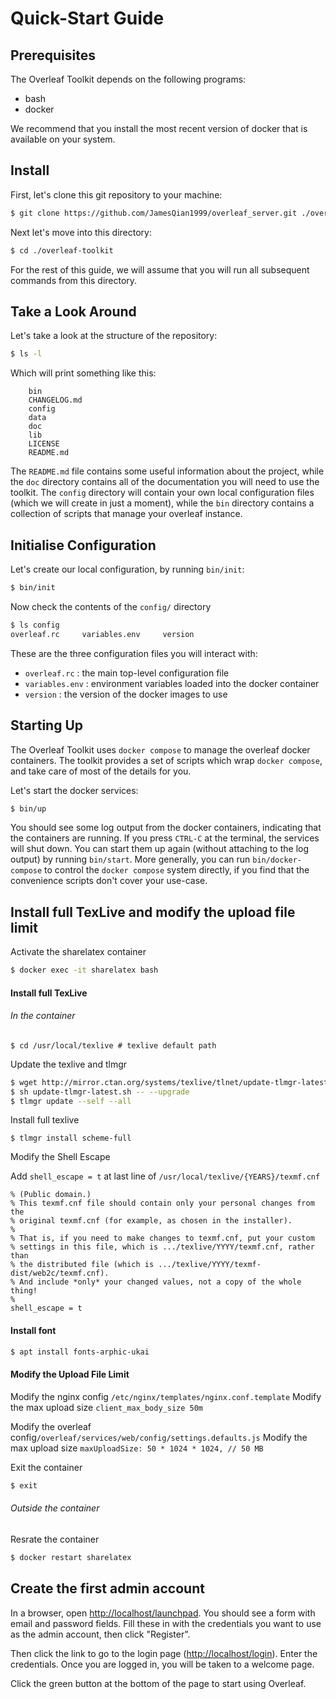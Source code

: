 # Quick-Start Guide

## Prerequisites

The Overleaf Toolkit depends on the following programs:

- bash
- docker

We recommend that you install the most recent version of docker that is
available on your system.


## Install

First, let's clone this git repository to your machine:

```sh
$ git clone https://github.com/JamesQian1999/overleaf_server.git ./overleaf-toolkit
```

Next let's move into this directory:

```sh
$ cd ./overleaf-toolkit
```

For the rest of this guide, we will assume that you will run all subsequent commands from this directory.


## Take a Look Around

Let's take a look at the structure of the repository:

```sh
$ ls -l
```

Which will print something like this:

```
    bin
    CHANGELOG.md
    config
    data
    doc
    lib
    LICENSE
    README.md
```

The `README.md` file contains some useful information about the project, while the `doc` directory contains all of the documentation you will need to use the toolkit. The `config` directory will contain your own local configuration files (which we will create in just a moment), while the `bin` directory contains a collection of scripts that manage your overleaf instance.


## Initialise Configuration


Let's create our local configuration, by running `bin/init`:

```sh
$ bin/init
```

Now check the contents of the `config/` directory

```sh
$ ls config
overleaf.rc     variables.env     version
```

These are the three configuration files you will interact with:

- `overleaf.rc` : the main top-level configuration file
- `variables.env` : environment variables loaded into the docker container
- `version` : the version of the docker images to use


## Starting Up

The Overleaf Toolkit uses `docker compose` to manage the overleaf docker containers. The toolkit provides a set of scripts which wrap `docker compose`, and take care of most of the details for you.

Let's start the docker services:

```sh
$ bin/up
```

You should see some log output from the docker containers, indicating that the containers are running. 
If you press `CTRL-C` at the terminal, the services will shut down. You can start them up again (without attaching to the log output) by running `bin/start`. More generally, you can run `bin/docker-compose` to control the `docker compose` system directly, if you find that the convenience scripts don't cover your use-case.


## Install full TexLive and modify the upload file limit
Activate the sharelatex container
```sh
$ docker exec -it sharelatex bash
```
#### Install full TexLive

###### In the container
```
$ cd /usr/local/texlive # texlive default path
```
Update the texlive and tlmgr
```sh
$ wget http://mirror.ctan.org/systems/texlive/tlnet/update-tlmgr-latest.sh
$ sh update-tlmgr-latest.sh -- --upgrade
$ tlmgr update --self --all
```
Install full texlive
```sh!
$ tlmgr install scheme-full
```
Modify the Shell Escape

Add ```shell_escape = t``` at last line of ```/usr/local/texlive/{YEARS}/texmf.cnf```
```
% (Public domain.)
% This texmf.cnf file should contain only your personal changes from the
% original texmf.cnf (for example, as chosen in the installer).
%
% That is, if you need to make changes to texmf.cnf, put your custom
% settings in this file, which is .../texlive/YYYY/texmf.cnf, rather than
% the distributed file (which is .../texlive/YYYY/texmf-dist/web2c/texmf.cnf).
% And include *only* your changed values, not a copy of the whole thing!
%
shell_escape = t
```

#### Install font
```sh
$ apt install fonts-arphic-ukai
```

#### Modify the Upload File Limit

Modify the nginx config ```/etc/nginx/templates/nginx.conf.template```
Modify the max upload size ```client_max_body_size 50m```

Modify the overleaf config```/overleaf/services/web/config/settings.defaults.js```
Modify the max upload size ```maxUploadSize: 50 * 1024 * 1024, // 50 MB```

Exit the container
```sh
$ exit
```

###### Outside the container
Resrate the container
```sh
$ docker restart sharelatex
```


## Create the first admin account

In a browser, open <http://localhost/launchpad>. You should see a form with email and password fields.
Fill these in with the credentials you want to use as the admin account, then click "Register".

Then click the link to go to the login page (<http://localhost/login>). Enter the credentials.
Once you are logged in, you will be taken to a welcome page.

Click the green button at the bottom of the page to start using Overleaf. 


